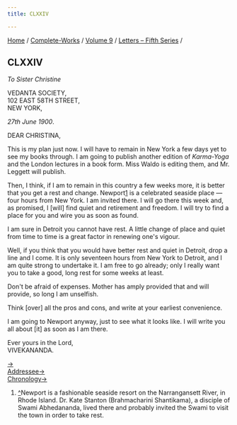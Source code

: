 ```yaml
---
title: CLXXIV

---
```



[Home](../../../index.htm) / [Complete-Works](../../complete_works.htm)
/ [Volume 9](../volume_9_contents.htm) / [Letters – Fifth
Series](letters_fifth_series_contents.htm) /



## CLXXIV

*To Sister Christine*

VEDANTA SOCIETY,  
102 EAST 58TH STREET,  
NEW YORK,

*27th June 1900*.

DEAR CHRISTINA,

This is my plan just now. I will have to remain in New York a few days
yet to see my books through. I am going to publish another edition of
*Karma-Yoga* and the London lectures in a book form. Miss Waldo is
editing them, and Mr. Leggett will publish.

Then, I think, if I am to remain in this country a few weeks more, it is
better that you get a rest and change. Newport[1](#fn1) is a celebrated
seaside place — four hours from New York. I am invited there. I will go
there this week and, as promised, I \[will\] find quiet and retirement
and freedom. I will try to find a place for you and wire you as soon as
found.

I am sure in Detroit you cannot have rest. A little change of place and
quiet from time to time is a great factor in renewing one's vigour.

Well, if you think that you would have better rest and quiet in Detroit,
drop a line and I come. It is only seventeen hours from New York to
Detroit, and I am quite strong to undertake it. I am free to go already;
only I really want you to take a good, long rest for some weeks at
least.

Don't be afraid of expenses. Mother has amply provided that and will
provide, so long I am unselfish.

Think \[over\] all the pros and cons, and write at your earliest
convenience.

I am going to Newport anyway, just to see what it looks like. I will
write you all about \[it\] as soon as I am there.

Ever yours in the Lord,  
VIVEKANANDA.

[→](175_mrs_hansbrough.htm)  
[Addressee→](176_sister_christine.htm)  
[Chronology→](175_mrs_hansbrough.htm)



1.  [^](#fn1_1)Newport is a fashionable seaside resort on the
    Narrangansett River, in Rhode Island. Dr. Kate Stanton
    (Brahmacharini Shantikama), a disciple of Swami Abhedananda, lived
    there and probably invited the Swami to visit the town in order to
    take rest.
